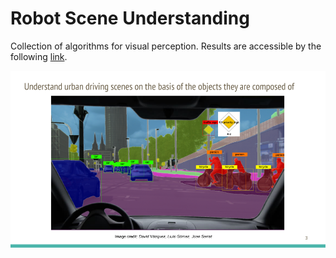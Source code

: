 # Robot Scene Understanding
Collection of algorithms for visual perception.
Results are accessible by the following [link](https://drive.google.com/drive/folders/16RpB138h2CmkJEYJP5fR_E62HE_mJ-yJ?usp=sharing).

<img src="https://github.com/RuslanAgishev/robot_scene_understanding/blob/master/figures/introduction.png"/>
